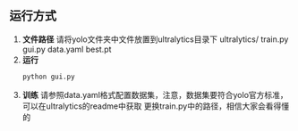 ## 运行方式
1. **文件路径**
   请将yolo文件夹中文件放置到ultralytics目录下
   ultralytics/
       train.py
       gui.py
       data.yaml
       best.pt
2. **运行**
   ```bash
   python gui.py
3. **训练**
     请参照data.yaml格式配置数据集，注意，数据集要符合yolo官方标准，可以在ultralytics的readme中获取
     更换train.py中的路径，相信大家会看得懂的
